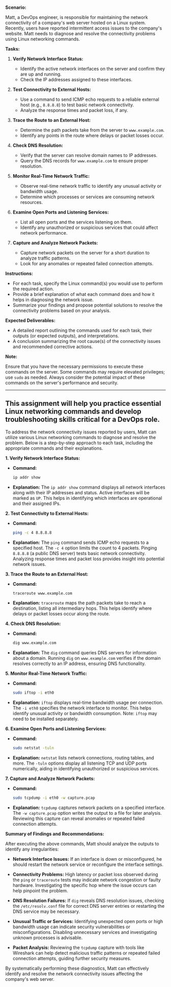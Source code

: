 **Scenario:**

Matt, a DevOps engineer, is responsible for maintaining the network connectivity of a company's web server hosted on a Linux system. Recently, users have reported intermittent access issues to the company's website. Matt needs to diagnose and resolve the connectivity problems using Linux networking commands.

**Tasks:**

1. **Verify Network Interface Status:**
   - Identify the active network interfaces on the server and confirm they are up and running.
   - Check the IP addresses assigned to these interfaces.

2. **Test Connectivity to External Hosts:**
   - Use a command to send ICMP echo requests to a reliable external host (e.g., `8.8.8.8`) to test basic network connectivity.
   - Analyze the response times and packet loss, if any.

3. **Trace the Route to an External Host:**
   - Determine the path packets take from the server to `www.example.com`.
   - Identify any points in the route where delays or packet losses occur.

4. **Check DNS Resolution:**
   - Verify that the server can resolve domain names to IP addresses.
   - Query the DNS records for `www.example.com` to ensure proper resolution.

5. **Monitor Real-Time Network Traffic:**
   - Observe real-time network traffic to identify any unusual activity or bandwidth usage.
   - Determine which processes or services are consuming network resources.

6. **Examine Open Ports and Listening Services:**
   - List all open ports and the services listening on them.
   - Identify any unauthorized or suspicious services that could affect network performance.

7. **Capture and Analyze Network Packets:**
   - Capture network packets on the server for a short duration to analyze traffic patterns.
   - Look for any anomalies or repeated failed connection attempts.

**Instructions:**

- For each task, specify the Linux command(s) you would use to perform the required action.
- Provide a brief explanation of what each command does and how it helps in diagnosing the network issue.
- Summarize your findings and propose potential solutions to resolve the connectivity problems based on your analysis.

**Expected Deliverables:**

- A detailed report outlining the commands used for each task, their outputs (or expected outputs), and interpretations.
- A conclusion summarizing the root cause(s) of the connectivity issues and recommended corrective actions.

**Note:**

Ensure that you have the necessary permissions to execute these commands on the server. Some commands may require elevated privileges; use `sudo` as needed. Always consider the potential impact of these commands on the server's performance and security.

---

This assignment will help you practice essential Linux networking commands and develop troubleshooting skills critical for a DevOps role. 
---
To address the network connectivity issues reported by users, Matt can utilize various Linux networking commands to diagnose and resolve the problem. Below is a step-by-step approach to each task, including the appropriate commands and their explanations.

**1. Verify Network Interface Status:**

- **Command:**
  ```bash
  ip addr show
  ```

- **Explanation:**
  The `ip addr show` command displays all network interfaces along with their IP addresses and status. Active interfaces will be marked as `UP`. This helps in identifying which interfaces are operational and their assigned IPs.

**2. Test Connectivity to External Hosts:**

- **Command:**
  ```bash
  ping -c 4 8.8.8.8
  ```

- **Explanation:**
  The `ping` command sends ICMP echo requests to a specified host. The `-c 4` option limits the count to 4 packets. Pinging `8.8.8.8` (a public DNS server) tests basic network connectivity. Analyzing response times and packet loss provides insight into potential network issues.

**3. Trace the Route to an External Host:**

- **Command:**
  ```bash
  traceroute www.example.com
  ```

- **Explanation:**
  `traceroute` maps the path packets take to reach a destination, listing all intermediary hops. This helps identify where delays or packet losses occur along the route.

**4. Check DNS Resolution:**

- **Command:**
  ```bash
  dig www.example.com
  ```

- **Explanation:**
  The `dig` command queries DNS servers for information about a domain. Running `dig` on `www.example.com` verifies if the domain resolves correctly to an IP address, ensuring DNS functionality.

**5. Monitor Real-Time Network Traffic:**

- **Command:**
  ```bash
  sudo iftop -i eth0
  ```

- **Explanation:**
  `iftop` displays real-time bandwidth usage per connection. The `-i eth0` specifies the network interface to monitor. This helps identify unusual activity or bandwidth consumption. Note: `iftop` may need to be installed separately.

**6. Examine Open Ports and Listening Services:**

- **Command:**
  ```bash
  sudo netstat -tuln
  ```

- **Explanation:**
  `netstat` lists network connections, routing tables, and more. The `-tuln` options display all listening TCP and UDP ports numerically, aiding in identifying unauthorized or suspicious services.

**7. Capture and Analyze Network Packets:**

- **Command:**
  ```bash
  sudo tcpdump -i eth0 -w capture.pcap
  ```

- **Explanation:**
  `tcpdump` captures network packets on a specified interface. The `-w capture.pcap` option writes the output to a file for later analysis. Reviewing this capture can reveal anomalies or repeated failed connection attempts.

**Summary of Findings and Recommendations:**

After executing the above commands, Matt should analyze the outputs to identify any irregularities:

- **Network Interface Issues:** If an interface is down or misconfigured, he should restart the network service or reconfigure the interface settings.

- **Connectivity Problems:** High latency or packet loss observed during the `ping` or `traceroute` tests may indicate network congestion or faulty hardware. Investigating the specific hop where the issue occurs can help pinpoint the problem.

- **DNS Resolution Failures:** If `dig` reveals DNS resolution issues, checking the `/etc/resolv.conf` file for correct DNS server entries or restarting the DNS service may be necessary.

- **Unusual Traffic or Services:** Identifying unexpected open ports or high bandwidth usage can indicate security vulnerabilities or misconfigurations. Disabling unnecessary services and investigating unknown processes is advisable.

- **Packet Analysis:** Reviewing the `tcpdump` capture with tools like Wireshark can help detect malicious traffic patterns or repeated failed connection attempts, guiding further security measures.

By systematically performing these diagnostics, Matt can effectively identify and resolve the network connectivity issues affecting the company's web server. 
